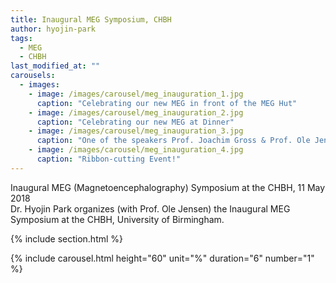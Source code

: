 ```yaml
---
title: Inaugural MEG Symposium, CHBH
author: hyojin-park
tags:
  - MEG
  - CHBH
last_modified_at: ""
carousels:
  - images: 
    - image: /images/carousel/meg_inauguration_1.jpg
      caption: "Celebrating our new MEG in front of the MEG Hut"
    - image: /images/carousel/meg_inauguration_2.jpg
      caption: "Celebrating our new MEG at Dinner"
    - image: /images/carousel/meg_inauguration_3.jpg
      caption: "One of the speakers Prof. Joachim Gross & Prof. Ole Jensen"
    - image: /images/carousel/meg_inauguration_4.jpg
      caption: "Ribbon-cutting Event!"
---
```

Inaugural MEG (Magnetoencephalography) Symposium at the CHBH, 11 May 2018 <br>
Dr. Hyojin Park organizes (with Prof. Ole Jensen) the Inaugural MEG Symposium at the CHBH, University of Birmingham.

{% include section.html %}

{% include carousel.html height="60" unit="%" duration="6" number="1" %}
